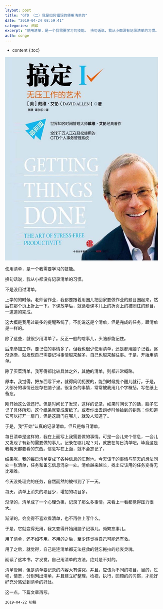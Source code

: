 ```yaml
---
layout: post
title: "GTD （二）我是如何错误的使用清单的"
date: "2019-04-24 08:59:41"
categories: 阅读
excerpt: "使用清单，是一个我需要学习的技能。 换句话说，我从小都没有记录清单的习惯。 不是没用过清单。 上学的的时候，老师留作业，我都要跟着用圈儿把回家要..."
auth: conge
---
```

* content
{:toc}

![](/assets/images/阅读/118382-a01e9fff73cf65fb.png)

使用清单，是一个我需要学习的技能。

换句话说，我从小都没有记录清单的习惯。

不是没用过清单。

上学的的时候，老师留作业，我都要跟着用圈儿把回家要做作业的题目圈起来，然后在那个页上折上一下。下课放学后，就循着课本儿上的折页上的被圈住的题目，一道道的完成。

这大概是我用过最多的提醒系统了。不能说这是个清单，但是完成的任务，跟清单是一样的。

除了这些，就很少用清单了。反正一般的啥事儿，头脑都能记住。

后来参加工作，要记住的事情多了，但我也很少使用清单，还是都用脑子记着。逐渐逐渐，就发现自己需要记得事情越来越多，自己也越来越往事。于是，开始用清单。

除了买菜清单，我写得都比较具体之外，其他的清单，则都非常概略。

原本，我觉得，把东西写下来，就得简明扼要的，能到时候提个醒儿就行。于是，大部分的事情还是存在脑子里。很复杂的事情，常常被我用几个字概括，写在纸上备忘。

刚开始这么做还行。但是时间长了发现，这样的记录，如果时间长了的话，脑子忘记了具体所知，这个纸条就变成废纸了。或者你出去跑步时候捡到的钥匙：你知道它可以打开一扇门，但是这扇门在哪儿，就没人知道了。

于是，我“开始”认真的记录清单。但只是每日清单。

每日清单是这样的，我在上面写上我需要做的事情。可是一会儿来个信息，一会儿又发现了有新的需要做的事儿。记录在哪儿呢？对，就放在每日清单吧，毕竟这是我每天都要看的东西。信息写在上面，就不会忘记了。

结果呢，我的每日清单变成了各种信息的汇聚地。今天该干的事情与前天的想法同处一张清单，任务和备忘信息混杂一处。清单越来越长，找出应该用的任务变得无比艰难。

今天没处理完的任务，自然而然的被带到了下一天。

每天，清单上消失的项目少，增加的项目多。

渐渐的，清单成了一个心理负担，记录了那么多事情。来看上一看都觉得压力很大。

渐渐的，会变得不喜欢看清单，也不再往上写什么。

于是，它就变得无用，我又变得开始用脑子记事儿。频繁忘事儿。

用了清单，还不如不用。不用的之后，至少还觉得自己可能还有救。

用了之后，就觉得，自己是连清单都无法拯救的健忘拖拉的悲哀灵魂。

阅读了这本书，才发觉，自己用清单的方法，绝对是不对的。

清单管用，但是清单要记录的内容大有讲究。并且，应该为不同的项目，目的，过程，情景，分别列出清单，并且建立好整理，检视，执行，回顾的的习惯，才能好好充分感受到清单的好处。

这一点，下篇文章再写。

```
2019-04-22 初稿
```
